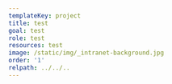 ```yaml
---
templateKey: project
title: test
goal: test
role: test
resources: test
image: /static/img/_intranet-background.jpg
order: '1'
relpath: ../../..
---
```

